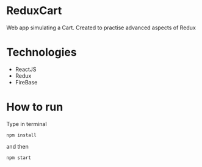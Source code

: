 # ReduxCart
Web app simulating a Cart. Created to practise advanced aspects of Redux

# Technologies 
- ReactJS
- Redux
- FireBase

# How to run
Type in terminal
```
npm install
```
and then
```
npm start
```
